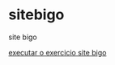# sitebigo
 site bigo

<a href= "https://bigolee.github.io/sitebigo/site/sitebigo/index.html"> 
executar o exercicio site bigo